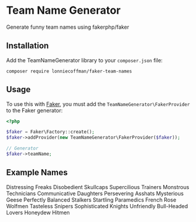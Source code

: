 # Team Name Generator

Generate funny team names using fakerphp/faker

## Installation

Add the TeamNameGenerator library to your `composer.json` file:

```
composer require lonniecoffman/faker-team-names
```

## Usage

To use this with [Faker](https://github.com/fzaninotto/Faker), you must add the `TeamNameGenerator\FakerProvider` to the Faker generator:

```php
<?php

$faker = Faker\Factory::create();
$faker->addProvider(new TeamNameGenerator\FakerProvider($faker));

// Generator
$faker->teamName;
```

## Example Names

Distressing Freaks
Disobedient Skullcaps
Supercilious Trainers
Monstrous Technicians
Communicative Daughters
Persevering Asshats
Mysterious Geese
Perfectly Balanced Stalkers
Startling Paramedics
French Rose Wolfmen
Tasteless Snipers
Sophisticated Knights
Unfriendly Bull-Headed Lovers
Honeydew Hitmen
